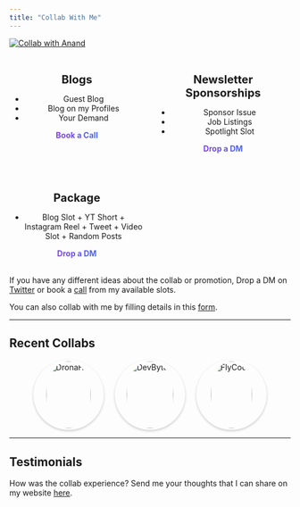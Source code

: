 ```yaml
---
title: "Collab With Me"
---
```


[![Collab with Anand](https://daftpage.s3.amazonaws.com/projects/clgs1es01004v08mld5271dxb/assets/copy-of-blog-banner-for-website-content-br5q33.png)](https://blog.mranand.com/series/collabs) 

<!-- Pricings and services cards -->
<style>
.p-grid {
  display: grid;
  grid-template-columns: repeat(auto-fit, minmax(200px, 1fr));
  grid-gap: 20px;
}

.p-card {
  position: relative;
  margin-bottom: var(--gap);
  padding: var(--gap);
  background: var(--entry);
  border-radius: var(--radius);
  transition: transform 0.1s;
  border: 1px solid var(--border);
  background: linear-gradient(var(--tertiary), var(--tertiary)) padding-box, linear-gradient(to right, #be09eb, #0b9fe8) border-box;
  border: 3px solid transparent;
}

.dark .p-card {
  background: linear-gradient(var(--tertiary), var(--tertiary)) padding-box, linear-gradient(to right, #450155, #014B72) border-box;
  border: 3px solid transparent;
}

.p-card:hover {
  transform: translateY(-5px);
}

.p-card__content {
  text-align: center;
}

.p-card__title {
  font-size: 20px;
  font-weight: bold;
  margin-bottom: 10px;
}

.p-card__description ul {
  list-style-type: none;
  margin: 0;
  padding: 0;
  text-align: left;
}

.p-card__description ul li {
  margin-bottom: 5px;
}

.p-card__description ul li:before {
  font-size: 8px;
  /* Adjust the bullet size */
  display: inline-block;
  width: 8px;
  margin-right: 5px;
  /* Adjust the spacing between the bullet and the feature text */
}

.p-card__price {
  font-weight: bold;
  background: linear-gradient(to right, #be09eb, #0b9fe8);
  -webkit-text-fill-color: transparent;
  -webkit-background-clip: text;
}
</style>

<div class="p-grid">
  <div class="p-card">
    <div class="p-card__content">
      <h3 class="p-card__title">Blogs</h3>
      <p class="p-card__description">
        <ul>
          <li>Guest Blog</li>
          <li>Blog on my Profiles</li>
          <li>Your Demand</li>
        </ul>
      </p>
      <p class="p-card__price"><a href="https://topmate.io/mranand/401460">Book a Call</a></p>
    </div>
  </div>

  <div class="p-card">
    <div class="p-card__content">
      <h3 class="p-card__title">Newsletter Sponsorships</h3>
      <p class="p-card__description">
        <ul>
          <li>Sponsor Issue</li>
          <li>Job Listings</li>
          <li>Spotlight Slot</li>
        </ul>
      </p>
      <p class="p-card__price"><a href="https://twitter.com/Astrodevil_">Drop a DM</a></p>
    </div>
  </div>

  <div class="p-card">
    <div class="p-card__content">
      <h3 class="p-card__title">Package</h3>
      <p class="p-card__description">
        <ul>
          <li>Blog Slot + YT Short + Instagram Reel + Tweet + Video Slot + Random Posts</li>
        </ul>
      </p>
      <p class="p-card__price"><a href="https://twitter.com/Astrodevil_">Drop a DM</a></p>
    </div>
  </div>
</div>

If you have any different ideas about the collab or promotion, Drop a DM on [Twitter](https://twitter.com/Astrodevil_) or book a [call](https://topmate.io/mranand/401460) from my available slots.

You can also collab with me by filling details in this [form](https://tally.so/r/3XLky4).

***** 

## Recent Collabs

<div class="profile-pics">
<div class="profile-pic">
    <a href="https://www.dronahq.com/" target="_blank">
      <img src="https://yt3.googleusercontent.com/ytc/AGIKgqP7q3TjATZ3q360mZI9vs8qI6cAFQAx-vDpRlRm=s900-c-k-c0x00ffffff-no-rj" alt="DronaHQ">
    </a>
  </div>
  <div class="profile-pic">
    <a href="https://devbytes.co.in/" target="_blank">
      <img src="https://encrypted-tbn0.gstatic.com/images?q=tbn:ANd9GcTeDdT3bbV2Unp8IjT2-DP6QGNCdUAaN2glvw&usqp=CAU" alt="DevBytes">
    </a>
  </div>
  <div class="profile-pic">
    <a href="https://blog.flycode.com/" target="_blank">
      <img src="https://encrypted-tbn0.gstatic.com/images?q=tbn:ANd9GcQzQlfe5VbXWI-eJzJULd2wnF7sbq_PLulIm6XCwHeeiboEn1rRYWNu74S02iSVt2r6Cnk&usqp=CAU" alt="FlyCode">
    </a>
  </div>
</div>


<style>
.profile-pics {
  display: flex;
  justify-content: center;
  gap: 20px;
  /* Adjust the spacing between the circular images */
}

.profile-pic {
  width: 120px;
  /* Adjust the size of each circular image */
  height: 120px;
  border-radius: 50%;
  overflow: hidden;
  box-shadow: 0 2px 4px rgba(0, 0, 0, 0.2);
  /* Add a box shadow for a subtle effect */
  transition: transform 0.2s;
  /* Add a transition effect on hover */
  background: linear-gradient(var(--tertiary), var(--tertiary)) padding-box, linear-gradient(to right, #be09eb, #0b9fe8) border-box;
  border: 3px solid transparent;
  display: flex;
  justify-content: center;
  align-items: center;
}

.dark .profile-pic {
  background: linear-gradient(var(--tertiary), var(--tertiary)) padding-box, linear-gradient(to right, #450155, #014B72) border-box;
  border: 3px solid transparent;
}

.profile-pic:hover {
  transform: scale(1.1);
  /* Enlarge the profile picture on hover */
}

.profile-pic img {
  width: 100%;
  height: 100%;
  object-fit: cover;
  border-radius: 50%;
  /* Add border-radius to make the image circular */
}

@media (max-width: 768px) {
  .profile-pics {
    flex-wrap: wrap;
    /* Allow the profile pictures to wrap on smaller screens */
  }

  .profile-pic {
    width: 80px;
    /* Adjust the size of each circular image for smaller screens */
    height: 80px;
  }
}
</style>

***** 
<!-- Testimonial section -->
## Testimonials

How was the collab experience? Send me your thoughts that I can share on my website [here](https://shoutout.io/submit/mranand/).

